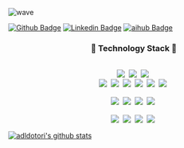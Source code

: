 ![wave](https://capsule-render.vercel.app/api?type=wave&color=auto&height=200&text=TAEHO)

[![Github Badge](https://img.shields.io/badge/-Github-000?style=flat-square&logo=Github&logoColor=white&link=https://github.com/adldotori)](https://github.com/adldotori)
[![Linkedin Badge](https://img.shields.io/badge/-LinkedIn-blue?style=flat-square&logo=Linkedin&logoColor=white&link=https://www.linkedin.com/in/taeho-lee-7240921a5/)](https://www.linkedin.com/in/taeho-lee-7240921a5/) 
[![aihub Badge](https://img.shields.io/static/v1.svg?label=blog&message=ai-hub.kr&color=purple)](http://ai-hub.kr/)

<h3 align="center">📘 Technology Stack 📘</h3>
<p align="center">
  <br>
  <img src="https://img.shields.io/badge/-C++-00599C?logo=C"/>&nbsp
  <img src="https://img.shields.io/badge/-PYTHON-3776AB?logo=Python"/>&nbsp
  <img src="https://img.shields.io/badge/-JAVA-0F627C?logo=appveyor"/>&nbsp
  <br>
  <img src="https://img.shields.io/badge/-PostgreSQL-336791?logo=PostgreSQL"/>&nbsp
  <img src="https://img.shields.io/badge/-php-ffffff?logo=PHP"/>&nbsp
  <img src="https://img.shields.io/badge/-HTML5-ffffff?logo=HTML5"/>&nbsp
  <img src="https://img.shields.io/badge/-CSS3-1572b6?logo=CSS3"/>&nbsp
  <img src="https://img.shields.io/badge/-JavaScript-eb6933?logo=JavaScript"/>&nbsp
  <img src="https://img.shields.io/badge/-jQuery-0769ad?logo=jQuery"/>&nbsp
  <br>
  <br>
  <img src="https://img.shields.io/badge/-PyTorch-000000?logo=PyTorch"/>&nbsp
  <img src="https://img.shields.io/badge/-pandas-150458?logo=pandas"/>&nbsp
  <img src="https://img.shields.io/badge/-scikit_learn-F7931E?logo=scikit-learn"/>&nbsp
  <img src="https://img.shields.io/badge/-Django-092e20?logo=django"/>&nbsp
  <br>
  <br>
  <img src="https://img.shields.io/badge/-AWS-ffffff?logo=Amazon"/>&nbsp
  <img src="https://img.shields.io/badge/-git-ffffff?logo=git"/>&nbsp
  <img src="https://img.shields.io/badge/-Docker-ffffff?logo=Docker"/>&nbsp
  <img src="https://img.shields.io/badge/-jupyter-ffffff?logo=jupyter"/>&nbsp
</p>


[![adldotori's github stats](https://github-readme-stats.vercel.app/api?username=adldotori&show_icons=true)](https://github-readme-stats.vercel.app/api?username=adldotori)
